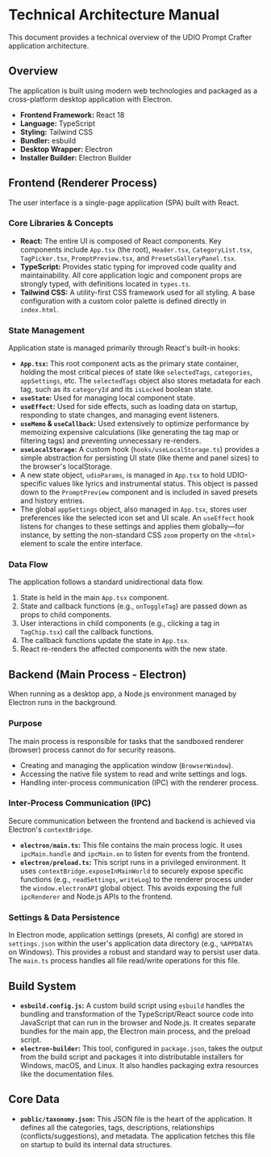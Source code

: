 # Technical Architecture Manual

This document provides a technical overview of the UDIO Prompt Crafter application architecture.

## Overview

The application is built using modern web technologies and packaged as a cross-platform desktop application with Electron.

-   **Frontend Framework:** React 18
-   **Language:** TypeScript
-   **Styling:** Tailwind CSS
-   **Bundler:** esbuild
-   **Desktop Wrapper:** Electron
-   **Installer Builder:** Electron Builder

## Frontend (Renderer Process)

The user interface is a single-page application (SPA) built with React.

### Core Libraries & Concepts

-   **React:** The entire UI is composed of React components. Key components include `App.tsx` (the root), `Header.tsx`, `CategoryList.tsx`, `TagPicker.tsx`, `PromptPreview.tsx`, and `PresetsGalleryPanel.tsx`.
-   **TypeScript:** Provides static typing for improved code quality and maintainability. All core application logic and component props are strongly typed, with definitions located in `types.ts`.
-   **Tailwind CSS:** A utility-first CSS framework used for all styling. A base configuration with a custom color palette is defined directly in `index.html`.

### State Management

Application state is managed primarily through React's built-in hooks:

-   **`App.tsx`:** This root component acts as the primary state container, holding the most critical pieces of state like `selectedTags`, `categories`, `appSettings`, etc. The `selectedTags` object also stores metadata for each tag, such as its `categoryId` and its `isLocked` boolean state.
-   **`useState`:** Used for managing local component state.
-   **`useEffect`:** Used for side effects, such as loading data on startup, responding to state changes, and managing event listeners.
-   **`useMemo` & `useCallback`:** Used extensively to optimize performance by memoizing expensive calculations (like generating the tag map or filtering tags) and preventing unnecessary re-renders.
-   **`useLocalStorage`:** A custom hook (`hooks/useLocalStorage.ts`) provides a simple abstraction for persisting UI state (like theme and panel sizes) to the browser's localStorage.
-   A new state object, `udioParams`, is managed in `App.tsx` to hold UDIO-specific values like lyrics and instrumental status. This object is passed down to the `PromptPreview` component and is included in saved presets and history entries.
-   The global `appSettings` object, also managed in `App.tsx`, stores user preferences like the selected icon set and UI scale. An `useEffect` hook listens for changes to these settings and applies them globally—for instance, by setting the non-standard CSS `zoom` property on the `<html>` element to scale the entire interface.

### Data Flow

The application follows a standard unidirectional data flow.

1.  State is held in the main `App.tsx` component.
2.  State and callback functions (e.g., `onToggleTag`) are passed down as props to child components.
3.  User interactions in child components (e.g., clicking a tag in `TagChip.tsx`) call the callback functions.
4.  The callback functions update the state in `App.tsx`.
5.  React re-renders the affected components with the new state.

## Backend (Main Process - Electron)

When running as a desktop app, a Node.js environment managed by Electron runs in the background.

### Purpose

The main process is responsible for tasks that the sandboxed renderer (browser) process cannot do for security reasons.

-   Creating and managing the application window (`BrowserWindow`).
-   Accessing the native file system to read and write settings and logs.
-   Handling inter-process communication (IPC) with the renderer process.

### Inter-Process Communication (IPC)

Secure communication between the frontend and backend is achieved via Electron's `contextBridge`.

-   **`electron/main.ts`:** This file contains the main process logic. It uses `ipcMain.handle` and `ipcMain.on` to listen for events from the frontend.
-   **`electron/preload.ts`:** This script runs in a privileged environment. It uses `contextBridge.exposeInMainWorld` to securely expose specific functions (e.g., `readSettings`, `writeLog`) to the renderer process under the `window.electronAPI` global object. This avoids exposing the full `ipcRenderer` and Node.js APIs to the frontend.

### Settings & Data Persistence

In Electron mode, application settings (presets, AI config) are stored in `settings.json` within the user's application data directory (e.g., `%APPDATA%` on Windows). This provides a robust and standard way to persist user data. The `main.ts` process handles all file read/write operations for this file.

## Build System

-   **`esbuild.config.js`:** A custom build script using `esbuild` handles the bundling and transformation of the TypeScript/React source code into JavaScript that can run in the browser and Node.js. It creates separate bundles for the main app, the Electron main process, and the preload script.
-   **`electron-builder`:** This tool, configured in `package.json`, takes the output from the build script and packages it into distributable installers for Windows, macOS, and Linux. It also handles packaging extra resources like the documentation files.

## Core Data

-   **`public/taxonomy.json`:** This JSON file is the heart of the application. It defines all the categories, tags, descriptions, relationships (conflicts/suggestions), and metadata. The application fetches this file on startup to build its internal data structures.